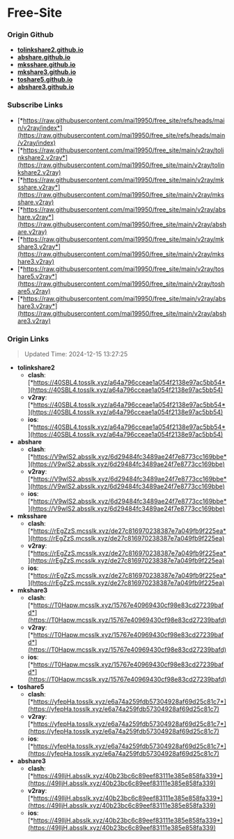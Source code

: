 # Free-Site

### Origin Github

- [**tolinkshare2.github.io**](https://github.com/tolinkshare2/tolinkshare2.github.io)
- [**abshare.github.io**](https://github.com/abshare/abshare.github.io)
- [**mksshare.github.io**](https://github.com/mksshare/mksshare.github.io)
- [**mkshare3.github.io**](https://github.com/mkshare3/mkshare3.github.io)
- [**toshare5.github.io**](https://github.com/toshare5/toshare5.github.io)
- [**abshare3.github.io**](https://github.com/abshare3/abshare3.github.io)

### Subscribe Links

- [*https://raw.githubusercontent.com/mai19950/free_site/refs/heads/main/v2ray/index*](https://raw.githubusercontent.com/mai19950/free_site/refs/heads/main/v2ray/index)
- [*https://raw.githubusercontent.com/mai19950/free_site/main/v2ray/tolinkshare2.v2ray*](https://raw.githubusercontent.com/mai19950/free_site/main/v2ray/tolinkshare2.v2ray)
- [*https://raw.githubusercontent.com/mai19950/free_site/main/v2ray/mksshare.v2ray*](https://raw.githubusercontent.com/mai19950/free_site/main/v2ray/mksshare.v2ray)
- [*https://raw.githubusercontent.com/mai19950/free_site/main/v2ray/abshare.v2ray*](https://raw.githubusercontent.com/mai19950/free_site/main/v2ray/abshare.v2ray)
- [*https://raw.githubusercontent.com/mai19950/free_site/main/v2ray/mkshare3.v2ray*](https://raw.githubusercontent.com/mai19950/free_site/main/v2ray/mkshare3.v2ray)
- [*https://raw.githubusercontent.com/mai19950/free_site/main/v2ray/toshare5.v2ray*](https://raw.githubusercontent.com/mai19950/free_site/main/v2ray/toshare5.v2ray)
- [*https://raw.githubusercontent.com/mai19950/free_site/main/v2ray/abshare3.v2ray*](https://raw.githubusercontent.com/mai19950/free_site/main/v2ray/abshare3.v2ray)

### Origin Links

> Updated Time: 2024-12-15 13:27:25

- **tolinkshare2**
  - **clash**: [*https://40SBL4.tosslk.xyz/a64a796cceae1a054f2138e97ac5bb54*](https://40SBL4.tosslk.xyz/a64a796cceae1a054f2138e97ac5bb54)
  - **v2ray**: [*https://40SBL4.tosslk.xyz/a64a796cceae1a054f2138e97ac5bb54*](https://40SBL4.tosslk.xyz/a64a796cceae1a054f2138e97ac5bb54)
  - **ios**: [*https://40SBL4.tosslk.xyz/a64a796cceae1a054f2138e97ac5bb54*](https://40SBL4.tosslk.xyz/a64a796cceae1a054f2138e97ac5bb54)
- **abshare**
  - **clash**: [*https://V9wlS2.absslk.xyz/6d29484fc3489ae24f7e8773cc169bbe*](https://V9wlS2.absslk.xyz/6d29484fc3489ae24f7e8773cc169bbe)
  - **v2ray**: [*https://V9wlS2.absslk.xyz/6d29484fc3489ae24f7e8773cc169bbe*](https://V9wlS2.absslk.xyz/6d29484fc3489ae24f7e8773cc169bbe)
  - **ios**: [*https://V9wlS2.absslk.xyz/6d29484fc3489ae24f7e8773cc169bbe*](https://V9wlS2.absslk.xyz/6d29484fc3489ae24f7e8773cc169bbe)
- **mksshare**
  - **clash**: [*https://rEgZzS.mcsslk.xyz/de27c816970238387e7a049fb9f225ea*](https://rEgZzS.mcsslk.xyz/de27c816970238387e7a049fb9f225ea)
  - **v2ray**: [*https://rEgZzS.mcsslk.xyz/de27c816970238387e7a049fb9f225ea*](https://rEgZzS.mcsslk.xyz/de27c816970238387e7a049fb9f225ea)
  - **ios**: [*https://rEgZzS.mcsslk.xyz/de27c816970238387e7a049fb9f225ea*](https://rEgZzS.mcsslk.xyz/de27c816970238387e7a049fb9f225ea)
- **mkshare3**
  - **clash**: [*https://T0Hapw.mcsslk.xyz/15767e40969430cf98e83cd27239bafd*](https://T0Hapw.mcsslk.xyz/15767e40969430cf98e83cd27239bafd)
  - **v2ray**: [*https://T0Hapw.mcsslk.xyz/15767e40969430cf98e83cd27239bafd*](https://T0Hapw.mcsslk.xyz/15767e40969430cf98e83cd27239bafd)
  - **ios**: [*https://T0Hapw.mcsslk.xyz/15767e40969430cf98e83cd27239bafd*](https://T0Hapw.mcsslk.xyz/15767e40969430cf98e83cd27239bafd)
- **toshare5**
  - **clash**: [*https://yfepHa.tosslk.xyz/e6a74a259fdb57304928af69d25c81c7*](https://yfepHa.tosslk.xyz/e6a74a259fdb57304928af69d25c81c7)
  - **v2ray**: [*https://yfepHa.tosslk.xyz/e6a74a259fdb57304928af69d25c81c7*](https://yfepHa.tosslk.xyz/e6a74a259fdb57304928af69d25c81c7)
  - **ios**: [*https://yfepHa.tosslk.xyz/e6a74a259fdb57304928af69d25c81c7*](https://yfepHa.tosslk.xyz/e6a74a259fdb57304928af69d25c81c7)
- **abshare3**
  - **clash**: [*https://49lljH.absslk.xyz/40b23bc6c89eef83111e385e858fa339*](https://49lljH.absslk.xyz/40b23bc6c89eef83111e385e858fa339)
  - **v2ray**: [*https://49lljH.absslk.xyz/40b23bc6c89eef83111e385e858fa339*](https://49lljH.absslk.xyz/40b23bc6c89eef83111e385e858fa339)
  - **ios**: [*https://49lljH.absslk.xyz/40b23bc6c89eef83111e385e858fa339*](https://49lljH.absslk.xyz/40b23bc6c89eef83111e385e858fa339)
